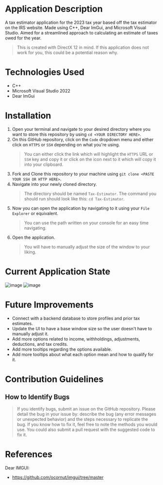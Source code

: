 # Application Description

A tax estimator application for the 2023 tax year based off the tax estimator on the IRS website.  Made using C++, Dear ImGui, and Microsoft Visual Studio.  Aimed for a streamlined approach to calculating an estimate of taxes owed for the year.

> This is created with DirectX 12 in mind.  If this application does not work for you, this could be a potential reason why.

# Technologies Used

- C++
- Microsoft Visual Studio 2022
- Dear ImGui

# Installation

1. Open your terminal and navigate to your desired directory where you want to store this repository by using `cd <YOUR DIRECTORY HERE>`.
2. On this GitHub repository, click on the `Code` dropdown menu and either click on `HTTPS` or `SSH` depending on what you're using.
    > You can either click the link which will highlight the `HTTPS` URL or `SSH` key and copy it or click on the icon next to it which will copy it into your clipboard.
3. Fork and Clone this repository to your machine using `git clone <PASTE YOUR SSH OR HTTP HERE>`.
4. Navigate into your newly cloned directory.
    > The directory should be named `Tax-Estimator`.  The command you should run should look like this: `cd Tax-Estimator`.
5. Now you can open the application by navigating to it using your `File Explorer` or equivalent.
    > You can use the path written on your console for an easy time navigating.
6. Open the application.
    > You will have to manually adjust the size of the window to your liking.

# Current Application State

![image](https://user-images.githubusercontent.com/65789692/214377841-14aeba52-ee69-4a8e-afe3-cd352b30e93f.png)
![image](https://user-images.githubusercontent.com/65789692/214378161-b2ba993b-9578-4603-b1ea-2b5879ec477f.png)

# Future Improvements

- Connect with a backend database to store profiles and prior tax estimates.
- Update the UI to have a base window size so the user doesn't have to manually adjust it.
- Add more options related to income, withholdings, adjustments, deductions, and tax credits.
- Add more tooltips regarding the options available.
- Add more tooltips about what each option mean and how to qualify for it.

# Contribution Guidelines

## How to Identify Bugs

> If you identify bugs, submit an issue on the GitHub repository.  Please detail the bug in your issue by: describe the bug (any error messages or unexpected behavior) and the steps necessary to replicate the bug.  If you know how to fix it, feel free to note the methods you would use.  You could also submit a pull request with the suggested code to fix it.

# References

Dear IMGUI:
- https://github.com/ocornut/imgui/tree/master
